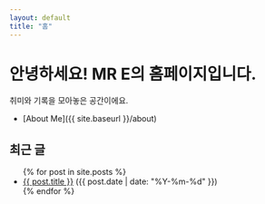 ```yaml
---
layout: default
title: "홈"
---
```


# 안녕하세요! MR E의 홈페이지입니다.

취미와 기록을 모아놓은 공간이에요.

- [About Me]({{ site.baseurl }}/about)

## 최근 글
<ul>
{% for post in site.posts %}
  <li>
    <a href="{{ site.baseurl }}{{ post.url }}">{{ post.title }}</a>
    ({{ post.date | date: "%Y-%m-%d" }})
  </li>
{% endfor %}
</ul>
